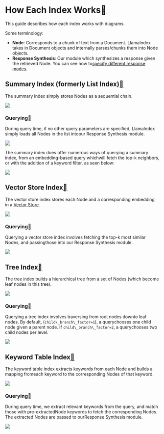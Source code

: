How Each Index Works[](#how-each-index-works "Permalink to this heading")
==========================================================================

This guide describes how each index works with diagrams.

Some terminology:

* **Node**: Corresponds to a chunk of text from a Document. LlamaIndex takes in Document objects and internally parses/chunks them into Node objects.
* **Response Synthesis**: Our module which synthesizes a response given the retrieved Node. You can see how to[specify different response modes](../deploying/query_engine/response_modes.html).

Summary Index (formerly List Index)[](#summary-index-formerly-list-index "Permalink to this heading")
------------------------------------------------------------------------------------------------------

The summary index simply stores Nodes as a sequential chain.

![](../../_images/list.png)

### Querying[](#querying "Permalink to this heading")

During query time, if no other query parameters are specified, LlamaIndex simply loads all Nodes in the list intoour Response Synthesis module.

![](../../_images/list_query.png)

The summary index does offer numerous ways of querying a summary index, from an embedding-based query whichwill fetch the top-k neighbors, or with the addition of a keyword filter, as seen below:

![](../../_images/list_filter_query.png)

Vector Store Index[](#vector-store-index "Permalink to this heading")
----------------------------------------------------------------------

The vector store index stores each Node and a corresponding embedding in a [Vector Store](../../community/integrations/vector_stores.html#vector-store-index).

![](../../_images/vector_store.png)

### Querying[](#id1 "Permalink to this heading")

Querying a vector store index involves fetching the top-k most similar Nodes, and passingthose into our Response Synthesis module.

![](../../_images/vector_store_query.png)

Tree Index[](#tree-index "Permalink to this heading")
------------------------------------------------------

The tree index builds a hierarchical tree from a set of Nodes (which become leaf nodes in this tree).

![](../../_images/tree.png)

### Querying[](#id2 "Permalink to this heading")

Querying a tree index involves traversing from root nodes downto leaf nodes. By default, (`child\_branch\_factor=1`), a querychooses one child node given a parent node. If `child\_branch\_factor=2`, a querychooses two child nodes per level.

![](../../_images/tree_query.png)

Keyword Table Index[](#keyword-table-index "Permalink to this heading")
------------------------------------------------------------------------

The keyword table index extracts keywords from each Node and builds a mapping fromeach keyword to the corresponding Nodes of that keyword.

![](../../_images/keyword.png)

### Querying[](#id3 "Permalink to this heading")

During query time, we extract relevant keywords from the query, and match those with pre-extractedNode keywords to fetch the corresponding Nodes. The extracted Nodes are passed to ourResponse Synthesis module.

![](../../_images/keyword_query.png)

